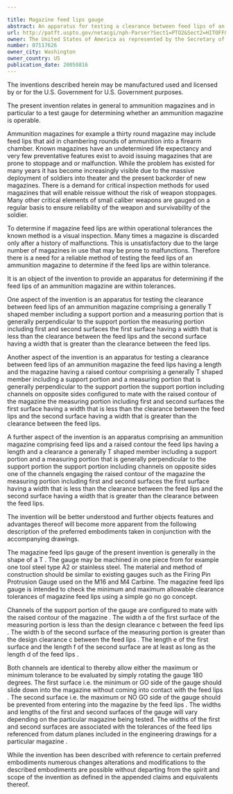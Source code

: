 ```yaml
---

title: Magazine feed lips gauge
abstract: An apparatus for testing a clearance between feed lips of an ammunition magazine includes a generally T-shaped member including a support portion and a measuring portion that is generally perpendicular to the support portion; the measuring portion including first and second surfaces, the first surface having a width that is less than the clearance between the feed lips and the second surface having a width that is greater than the clearance between the feed lips.
url: http://patft.uspto.gov/netacgi/nph-Parser?Sect1=PTO2&Sect2=HITOFF&p=1&u=%2Fnetahtml%2FPTO%2Fsearch-adv.htm&r=1&f=G&l=50&d=PALL&S1=07117626&OS=07117626&RS=07117626
owner: The United States of America as represented by the Secretary of the Army
number: 07117626
owner_city: Washington
owner_country: US
publication_date: 20050816
---
```

The inventions described herein may be manufactured used and licensed by or for the U.S. Government for U.S. Government purposes.

The present invention relates in general to ammunition magazines and in particular to a test gauge for determining whether an ammunition magazine is operable.

Ammunition magazines for example a thirty round magazine may include feed lips that aid in chambering rounds of ammunition into a firearm chamber. Known magazines have an undetermined life expectancy and very few preventative features exist to avoid issuing magazines that are prone to stoppage and or malfunction. While the problem has existed for many years it has become increasingly visible due to the massive deployment of soldiers into theater and the present backorder of new magazines. There is a demand for critical inspection methods for used magazines that will enable reissue without the risk of weapon stoppages. Many other critical elements of small caliber weapons are gauged on a regular basis to ensure reliability of the weapon and survivability of the soldier.

To determine if magazine feed lips are within operational tolerances the known method is a visual inspection. Many times a magazine is discarded only after a history of malfunctions. This is unsatisfactory due to the large number of magazines in use that may be prone to malfunctions. Therefore there is a need for a reliable method of testing the feed lips of an ammunition magazine to determine if the feed lips are within tolerance.

It is an object of the invention to provide an apparatus for determining if the feed lips of an ammunition magazine are within tolerances.

One aspect of the invention is an apparatus for testing the clearance between feed lips of an ammunition magazine comprising a generally T shaped member including a support portion and a measuring portion that is generally perpendicular to the support portion the measuring portion including first and second surfaces the first surface having a width that is less than the clearance between the feed lips and the second surface having a width that is greater than the clearance between the feed lips.

Another aspect of the invention is an apparatus for testing a clearance between feed lips of an ammunition magazine the feed lips having a length and the magazine having a raised contour comprising a generally T shaped member including a support portion and a measuring portion that is generally perpendicular to the support portion the support portion including channels on opposite sides configured to mate with the raised contour of the magazine the measuring portion including first and second surfaces the first surface having a width that is less than the clearance between the feed lips and the second surface having a width that is greater than the clearance between the feed lips.

A further aspect of the invention is an apparatus comprising an ammunition magazine comprising feed lips and a raised contour the feed lips having a length and a clearance a generally T shaped member including a support portion and a measuring portion that is generally perpendicular to the support portion the support portion including channels on opposite sides one of the channels engaging the raised contour of the magazine the measuring portion including first and second surfaces the first surface having a width that is less than the clearance between the feed lips and the second surface having a width that is greater than the clearance between the feed lips.

The invention will be better understood and further objects features and advantages thereof will become more apparent from the following description of the preferred embodiments taken in conjunction with the accompanying drawings.

The magazine feed lips gauge of the present invention is generally in the shape of a T . The gauge may be machined in one piece from for example one tool steel type A2 or stainless steel. The material and method of construction should be similar to existing gauges such as the Firing Pin Protrusion Gauge used on the M16 and M4 Carbine. The magazine feed lips gauge is intended to check the minimum and maximum allowable clearance tolerances of magazine feed lips using a simple go no go concept.

Channels of the support portion of the gauge are configured to mate with the raised contour of the magazine . The width a of the first surface of the measuring portion is less than the design clearance c between the feed lips . The width b of the second surface of the measuring portion is greater than the design clearance c between the feed lips . The length e of the first surface and the length f of the second surface are at least as long as the length d of the feed lips .

Both channels are identical to thereby allow either the maximum or minimum tolerance to be evaluated by simply rotating the gauge 180 degrees. The first surface i.e. the minimum or GO side of the gauge should slide down into the magazine without coming into contact with the feed lips . The second surface i.e. the maximum or NO GO side of the gauge should be prevented from entering into the magazine by the feed lips . The widths and lengths of the first and second surfaces of the gauge will vary depending on the particular magazine being tested. The widths of the first and second surfaces are associated with the tolerances of the feed lips referenced from datum planes included in the engineering drawings for a particular magazine .

While the invention has been described with reference to certain preferred embodiments numerous changes alterations and modifications to the described embodiments are possible without departing from the spirit and scope of the invention as defined in the appended claims and equivalents thereof.

